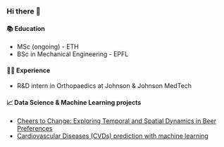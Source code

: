 ### Hi there 👋

#### 📚 Education
- MSc (ongoing) - ETH
- BSc in Mechanical Engineering - EPFL

#### 👨‍💻 Experience
- R&D intern in Orthopaedics at Johnson & Johnson MedTech

#### 📈 Data Science & Machine Learning projects
- [Cheers to Change: Exploring Temporal and Spatial Dynamics in Beer Preferences](https://hadriensevel.github.io/vivalavada/)
- [Cardiovascular Diseases (CVDs) prediction with machine learning](https://github.com/hadriensevel/cvd-prediction)

<!--
**hadriensevel/hadriensevel** is a ✨ _special_ ✨ repository because its `README.md` (this file) appears on your GitHub profile.

Here are some ideas to get you started:

- 🔭 I’m currently working on ...
- 🌱 I’m currently learning ...
- 👯 I’m looking to collaborate on ...
- 🤔 I’m looking for help with ...
- 💬 Ask me about ...
- 📫 How to reach me: ...
- 😄 Pronouns: ...
- ⚡ Fun fact: ...
-->
